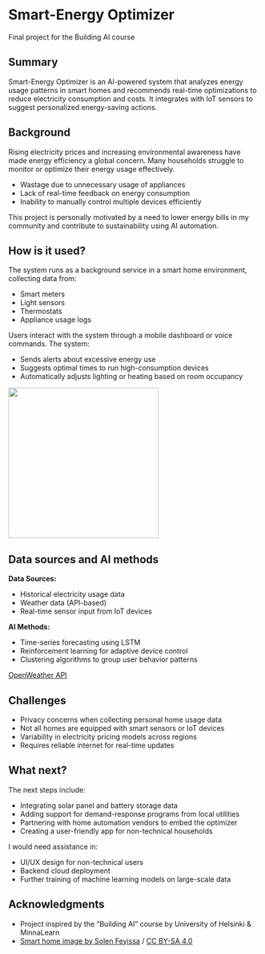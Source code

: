 # Smart-Energy Optimizer

Final project for the Building AI course

## Summary

Smart-Energy Optimizer is an AI-powered system that analyzes energy usage patterns in smart homes and recommends real-time optimizations to reduce electricity consumption and costs. It integrates with IoT sensors to suggest personalized energy-saving actions.

## Background

Rising electricity prices and increasing environmental awareness have made energy efficiency a global concern. Many households struggle to monitor or optimize their energy usage effectively.

* Wastage due to unnecessary usage of appliances
* Lack of real-time feedback on energy consumption
* Inability to manually control multiple devices efficiently

This project is personally motivated by a need to lower energy bills in my community and contribute to sustainability using AI automation.

## How is it used?

The system runs as a background service in a smart home environment, collecting data from:

* Smart meters
* Light sensors
* Thermostats
* Appliance usage logs

Users interact with the system through a mobile dashboard or voice commands. The system:

* Sends alerts about excessive energy use
* Suggests optimal times to run high-consumption devices
* Automatically adjusts lighting or heating based on room occupancy

<img src="https://upload.wikimedia.org/wikipedia/commons/0/08/Smart_home_devices.jpg" width="300">

## Data sources and AI methods

**Data Sources:**

* Historical electricity usage data
* Weather data (API-based)
* Real-time sensor input from IoT devices

**AI Methods:**

* Time-series forecasting using LSTM
* Reinforcement learning for adaptive device control
* Clustering algorithms to group user behavior patterns

[OpenWeather API](https://openweathermap.org/api)

## Challenges

* Privacy concerns when collecting personal home usage data
* Not all homes are equipped with smart sensors or IoT devices
* Variability in electricity pricing models across regions
* Requires reliable internet for real-time updates

## What next?

The next steps include:

* Integrating solar panel and battery storage data
* Adding support for demand-response programs from local utilities
* Partnering with home automation vendors to embed the optimizer
* Creating a user-friendly app for non-technical households

I would need assistance in:

* UI/UX design for non-technical users
* Backend cloud deployment
* Further training of machine learning models on large-scale data

## Acknowledgments

* Project inspired by the “Building AI” course by University of Helsinki & MinnaLearn
* [Smart home image by Solen Feyissa](https://commons.wikimedia.org/wiki/File:Smart_home_devices.jpg) / [CC BY-SA 4.0](https://creativecommons.org/licenses/by-sa/4.0/)
